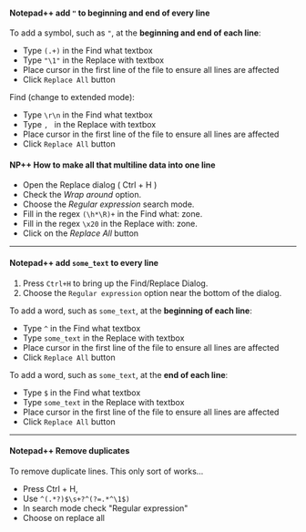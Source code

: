 #### Notepad++ add ```"``` to  beginning and end of every line

To add a symbol, such as ```"```, at the **beginning and end of each line**:

- Type ```(.+)``` in the Find what textbox
- Type ```"\1"``` in the Replace with textbox
- Place cursor in the first line of the file to ensure all lines are affected
- Click ```Replace All``` button

Find (change to extended mode):

- Type ```\r\n``` in the Find what textbox
- Type ```, ``` in the Replace with textbox
- Place cursor in the first line of the file to ensure all lines are affected
- Click ```Replace All``` button

#### NP++ How to make all that multiline data into one line

- Open the Replace dialog ( Ctrl + H )
- Check the *Wrap around* option.
- Choose the *Regular expression* search mode.
- Fill in the regex ```(\h*\R)+``` in the Find what: zone.
- Fill in the regex ```\x20``` in the Replace with: zone.
- Click on the *Replace All* button



***
#### Notepad++ add ```some_text``` to every line
1. Press ```Ctrl+H``` to bring up the Find/Replace Dialog.
2. Choose the ```Regular expression``` option near the bottom of the dialog.

To add a word, such as ```some_text```, at the **beginning of each line**:

- Type ```^``` in the Find what textbox
- Type ```some_text``` in the Replace with textbox
- Place cursor in the first line of the file to ensure all lines are affected
- Click ```Replace All``` button

To add a word, such as ```some_text```, at the **end of each line**:

- Type ```$``` in the Find what textbox
- Type ```some_text``` in the Replace with textbox
- Place cursor in the first line of the file to ensure all lines are affected
- Click ```Replace All``` button



***
#### Notepad++ Remove duplicates

To remove duplicate lines. This only sort of works...  

- Press Ctrl + H, 
- Use ```^(.*?)$\s+?^(?=.*^\1$)```
- In search mode check "Regular expression" 
- Choose on replace all

